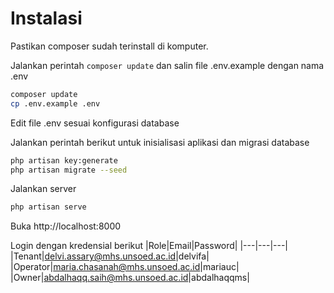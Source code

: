 # Instalasi

Pastikan composer sudah terinstall di komputer.

Jalankan perintah `composer update` dan salin file .env.example dengan nama .env
```bash
composer update
cp .env.example .env
```

Edit file .env sesuai konfigurasi database

Jalankan perintah berikut untuk inisialisasi aplikasi dan migrasi database

```bash
php artisan key:generate
php artisan migrate --seed
```

Jalankan server

```bash
php artisan serve
```

Buka http://localhost:8000

Login dengan kredensial berikut
|Role|Email|Password|
|---|---|---|
|Tenant|delvi.assary@mhs.unsoed.ac.id|delvifa|
|Operator|maria.chasanah@mhs.unsoed.ac.id|mariauc|
|Owner|abdalhaqq.saih@mhs.unsoed.ac.id|abdalhaqqms|
